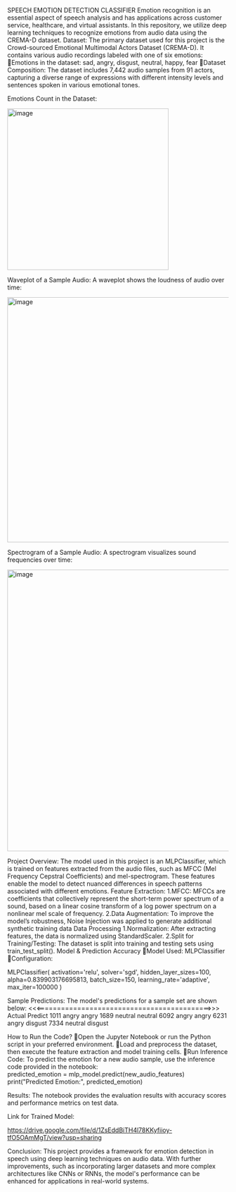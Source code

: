SPEECH EMOTION DETECTION CLASSIFIER
Emotion recognition is an essential aspect of speech analysis and has applications across customer service, healthcare, and virtual assistants. In this repository, we utilize deep learning techniques to recognize emotions from audio data using the CREMA-D dataset.
Dataset:
The primary dataset used for this project is the Crowd-sourced Emotional Multimodal Actors Dataset (CREMA-D). It contains various audio recordings labeled with one of six emotions:
Emotions in the dataset: sad, angry, disgust, neutral, happy, fear
Dataset Composition: The dataset includes 7,442 audio samples from 91 actors, capturing a diverse range of expressions with different intensity levels and sentences spoken in various emotional tones.


Emotions Count in the Dataset:

<img width="367" alt="image" src="https://github.com/user-attachments/assets/4c528105-aa24-49e9-8bc0-1722e7518011" />


Waveplot of a Sample Audio:
A waveplot shows the loudness of audio over time: 

<img width="557" alt="image" src="https://github.com/user-attachments/assets/ed3ae3da-d4ca-4816-83a2-fdd57491d61b" />

Spectrogram of a Sample Audio:
A spectrogram visualizes sound frequencies over time: 

<img width="640" alt="image" src="https://github.com/user-attachments/assets/05080e90-6fc8-41d8-8c9a-9d0350ccc1d3" />

Project Overview:
The model used in this project is an MLPClassifier, which is trained on features extracted from the audio files, such as MFCC (Mel Frequency Cepstral Coefficients) and mel-spectrogram. These features enable the model to detect nuanced differences in speech patterns associated with different emotions.
Feature Extraction:
1.MFCC: MFCCs are coefficients that collectively represent the short-term power spectrum of a sound, based on a linear cosine transform of a log power spectrum on a nonlinear mel scale of frequency.
2.Data Augmentation: To improve the model’s robustness, Noise Injection was applied to generate additional synthetic training data
Data Processing
1.Normalization: After extracting features, the data is normalized using StandardScaler.
2.Split for Training/Testing: The dataset is split into training and testing sets using train_test_split().
Model & Prediction Accuracy
Model Used: MLPClassifier
Configuration:

MLPClassifier(
    activation='relu',
    solver='sgd',
    hidden_layer_sizes=100,
    alpha=0.839903176695813,
    batch_size=150,
    learning_rate='adaptive',
    max_iter=100000
)





Sample Predictions:
The model's predictions for a sample set are shown below:
<<<===========================================>>>
       Actual  Predict
1011    angry    angry
1689  neutral  neutral
6092    angry    angry
6231    angry  disgust
7334  neutral  disgust

How to Run the Code?
Open the Jupyter Notebook or run the Python script in your preferred environment.
Load and preprocess the dataset, then execute the feature extraction and model training cells.
Run Inference Code: To predict the emotion for a new audio sample, use the inference code provided in the notebook:   
  predicted_emotion = mlp_model.predict(new_audio_features)
  print("Predicted Emotion:", predicted_emotion)

Results: The notebook provides the evaluation results with accuracy scores and performance metrics on test data.



Link for Trained Model:

https://drive.google.com/file/d/1ZsEddBiTH4l78KKyfiioy-tfO5OAmMgT/view?usp=sharing

  





Conclusion:
This project provides a framework for emotion detection in speech using deep learning techniques on audio data. With further improvements, such as incorporating larger datasets and more complex architectures like CNNs or RNNs, the model's performance can be enhanced for applications in real-world systems.


